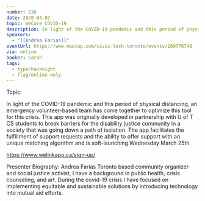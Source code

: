 ```yaml
---
number: 236
date: 2020-04-07
topic: WeCare COVID-19
description: In light of the COVID-19 pandemic and this period of physical distancing, an emergency volunteer-based team has come together to optimize this tool for this crisis. This app was originally developed in partnership with U of T CS students to break barriers for the disability justice community in a society that was going down a path of isolation. The app facilitates the fulfillment of support requests and the ability to offer support with an unique matching algorithm and is soft-launching Wednesday March 25th
speakers:
  - "[[Andrea Farias]]"
eventUrl: https://www.meetup.com/civic-tech-toronto/events/269776748
via: online
booker: Sarah
tags:
  - type/hacknight
  - flag/online-only
---
```


Topic:

In light of the COVID-19 pandemic and this period of physical distancing, an emergency volunteer-based team has come together to optimize this tool for this crisis. This app was originally developed in partnership with U of T CS students to break barriers for the disability justice community in a society that was going down a path of isolation. The app facilitates the fulfillment of support requests and the ability to offer support with an unique matching algorithm and is soft-launching Wednesday March 25th

https://www.welinkapp.ca/sign-up/

Presenter Biography:
Andrea Farias
Toronto based community organizer and social justice activist, I have a background in public health, crisis counseling, and art. During the covid-19 crisis I have focused on implementing equitable and sustainable solutions by introducing technology into mutual aid efforts.